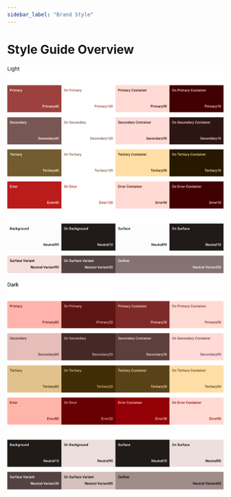 ```yaml
---
sidebar_label: "Brand Style"
---
```


# Style Guide Overview

![Light Theme](../../static/img/colors/mdc-theme-light.png)


![Dark Theme](../../static/img/colors/mdc-theme-dark.png)
